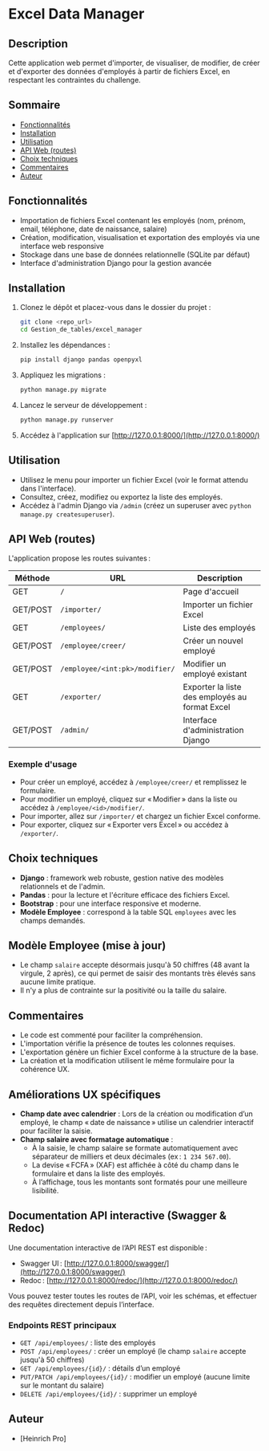 # Excel Data Manager

## Description
Cette application web permet d'importer, de visualiser, de modifier, de créer et d'exporter des données d'employés à partir de fichiers Excel, en respectant les contraintes du challenge.

## Sommaire
- [Fonctionnalités](#fonctionnalités)
- [Installation](#installation)
- [Utilisation](#utilisation)
- [API Web (routes)](#api-web-routes)
- [Choix techniques](#choix-techniques)
- [Commentaires](#commentaires)
- [Auteur](#auteur)

## Fonctionnalités
- Importation de fichiers Excel contenant les employés (nom, prénom, email, téléphone, date de naissance, salaire)
- Création, modification, visualisation et exportation des employés via une interface web responsive
- Stockage dans une base de données relationnelle (SQLite par défaut)
- Interface d'administration Django pour la gestion avancée

## Installation
1. Clonez le dépôt et placez-vous dans le dossier du projet :
   ```bash
   git clone <repo_url>
   cd Gestion_de_tables/excel_manager
   ```
2. Installez les dépendances :
   ```bash
   pip install django pandas openpyxl
   ```
3. Appliquez les migrations :
   ```bash
   python manage.py migrate
   ```
4. Lancez le serveur de développement :
   ```bash
   python manage.py runserver
   ```
5. Accédez à l'application sur [http://127.0.0.1:8000/](http://127.0.0.1:8000/)

## Utilisation
- Utilisez le menu pour importer un fichier Excel (voir le format attendu dans l'interface).
- Consultez, créez, modifiez ou exportez la liste des employés.
- Accédez à l'admin Django via `/admin` (créez un superuser avec `python manage.py createsuperuser`).

## API Web (routes)
L'application propose les routes suivantes :

| Méthode | URL                          | Description                                      |
|---------|------------------------------|--------------------------------------------------|
| GET     | `/`                          | Page d'accueil                                   |
| GET/POST| `/importer/`                 | Importer un fichier Excel                        |
| GET     | `/employees/`                | Liste des employés                               |
| GET/POST| `/employee/creer/`           | Créer un nouvel employé                          |
| GET/POST| `/employee/<int:pk>/modifier/` | Modifier un employé existant                   |
| GET     | `/exporter/`                 | Exporter la liste des employés au format Excel   |
| GET/POST| `/admin/`                    | Interface d'administration Django                |

### Exemple d'usage
- Pour créer un employé, accédez à `/employee/creer/` et remplissez le formulaire.
- Pour modifier un employé, cliquez sur « Modifier » dans la liste ou accédez à `/employee/<id>/modifier/`.
- Pour importer, allez sur `/importer/` et chargez un fichier Excel conforme.
- Pour exporter, cliquez sur « Exporter vers Excel » ou accédez à `/exporter/`.

## Choix techniques
- **Django** : framework web robuste, gestion native des modèles relationnels et de l'admin.
- **Pandas** : pour la lecture et l'écriture efficace des fichiers Excel.
- **Bootstrap** : pour une interface responsive et moderne.
- **Modèle Employee** : correspond à la table SQL `employees` avec les champs demandés.

## Modèle Employee (mise à jour)

- Le champ `salaire` accepte désormais jusqu'à 50 chiffres (48 avant la virgule, 2 après), ce qui permet de saisir des montants très élevés sans aucune limite pratique.
- Il n'y a plus de contrainte sur la positivité ou la taille du salaire.

## Commentaires
- Le code est commenté pour faciliter la compréhension.
- L'importation vérifie la présence de toutes les colonnes requises.
- L'exportation génère un fichier Excel conforme à la structure de la base.
- La création et la modification utilisent le même formulaire pour la cohérence UX.

## Améliorations UX spécifiques

- **Champ date avec calendrier** : Lors de la création ou modification d’un employé, le champ « date de naissance » utilise un calendrier interactif pour faciliter la saisie.
- **Champ salaire avec formatage automatique** :
    - À la saisie, le champ salaire se formate automatiquement avec séparateur de milliers et deux décimales (ex : `1 234 567.00`).
    - La devise « FCFA » (XAF) est affichée à côté du champ dans le formulaire et dans la liste des employés.
    - À l’affichage, tous les montants sont formatés pour une meilleure lisibilité.

## Documentation API interactive (Swagger & Redoc)

Une documentation interactive de l’API REST est disponible :
- Swagger UI : [http://127.0.0.1:8000/swagger/](http://127.0.0.1:8000/swagger/)
- Redoc : [http://127.0.0.1:8000/redoc/](http://127.0.0.1:8000/redoc/)

Vous pouvez tester toutes les routes de l’API, voir les schémas, et effectuer des requêtes directement depuis l’interface.

### Endpoints REST principaux
- `GET /api/employees/` : liste des employés
- `POST /api/employees/` : créer un employé (le champ `salaire` accepte jusqu'à 50 chiffres)
- `GET /api/employees/{id}/` : détails d’un employé
- `PUT/PATCH /api/employees/{id}/` : modifier un employé (aucune limite sur le montant du salaire)
- `DELETE /api/employees/{id}/` : supprimer un employé

## Auteur
- [Heinrich Pro] 
